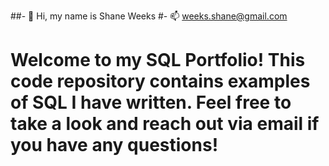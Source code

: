##- 👋 Hi, my name is Shane Weeks
#- 📫 weeks.shane@gmail.com

# Welcome to my SQL Portfolio! This code repository contains examples of SQL I have written. Feel free to take a look and reach out via email if you have any questions!
